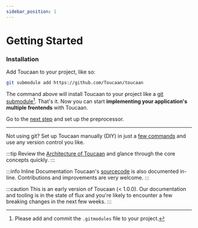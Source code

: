 ```yaml
---
sidebar_position: 1
---
```


# Getting Started

### Installation

Add Toucaan to your project, like so: 



```bash title="in/your/project/at/root/"
git submodule add https://github.com/Toucaan/toucaan
```

The command above will install Toucaan to your project like a [git submodule](https://git-scm.com/book/en/v2/Git-Tools-Submodules)[^1]. That's it.
Now you can start **implementing your application's multiple frontends** with Toucaan.

Go to the [next step](./preprocessor) and set up the preprocessor.

---

Not using git? Set up Toucaan manually (DIY) in just a [few commands](./core-concepts/diy.md) and use any version control you like.

:::tip 
Review the [Architecture of Toucaan](core-concepts/architecture) and glance through the core concepts quickly.
:::

:::info Inline Documentation
Toucaan's [sourcecode](https://github.com/Toucaan/toucaan) is also documented in-line. Contributions and improvements are very welcome.
:::

:::caution
This is an early version of Toucaan (< 1.0.0). Our documentation and tooling is in the state of flux and you're likely to encounter a few breaking changes in the next few weeks. 
:::



[^1]: Please add and commit the `.gitmodules` file to your project.

